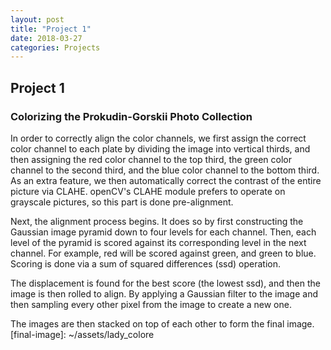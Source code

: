 ```yaml
---
layout: post
title: "Project 1"
date: 2018-03-27
categories: Projects
---
```

Project 1 
---
### Colorizing the Prokudin-Gorskii Photo Collection ###

In order to correctly align the color channels, we first assign the correct color channel to each plate by dividing the image into vertical thirds, and then assigning the red color channel to the top third, the green color channel to the second third, and the blue color channel to the bottom third.
As an extra feature, we then automatically correct the contrast of the entire picture via CLAHE. openCV's CLAHE module prefers to operate on grayscale pictures, so this part is done pre-alignment.

Next, the alignment process begins. It does so by first constructing the Gaussian image pyramid down to four levels for each channel. Then, each level of the pyramid is scored against its corresponding level in the next channel. For example, red will be scored against green, and green to blue. Scoring is done via a sum of squared differences (ssd) operation.
	
The displacement is found for the best score (the lowest ssd), and then the image is then rolled to align. By applying a Gaussian filter to the image and then sampling every other pixel from the image to create a new one.
			
The images are then stacked on top of each other to form the final image. 
[final-image]: ~/assets/lady_colore


